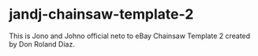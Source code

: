 # jandj-chainsaw-template-2
This is Jono and Johno official neto to eBay Chainsaw Template 2 created by Don Roland Diaz.
